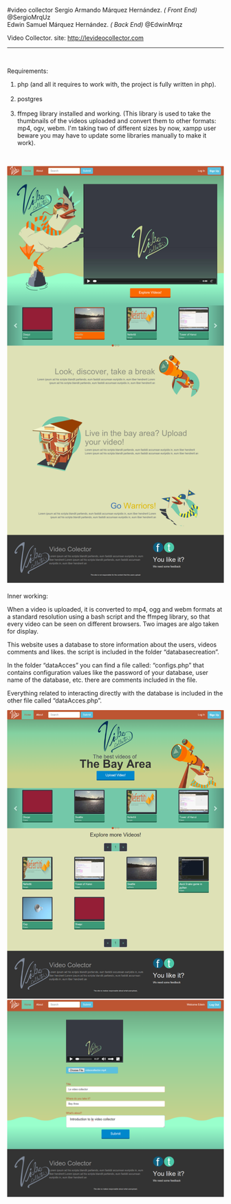 #video collector
Sergio Armando Márquez Hernández. *( Front End)*  @SergioMrqUz <br>
Edwin Samuel Márquez Hernández. *( Back End)*  @EdwinMrqz <br>

Video Collector.  site: http://levideocollector.com <br>

------
<br>

Requirements:<br> 

1. php (and all it requires to work with, the project is fully written in php). <br> <br>
2. postgres <br><br>
3. ffmpeg library installed and working. (This library is used to take the thumbnails of the videos uploaded and convert them to other formats: mp4, ogv, webm. I'm taking two of different sizes by now, xampp user beware you may have to update some libraries manually to make it work).<br><br>

![bloqBreaker 1](/screenshots/levideocollector.png)<br>
-----
Inner working: <br>

When a video is uploaded, it is converted to mp4, ogg and webm formats at a standard resolution using a bash script and the ffmpeg library, so that every video can be seen on different browsers. Two images are algo taken for display.<br>

This website uses a database to store information about the users, videos comments and likes. 
the script is included in the folder “databasecreation”.<br>

In the folder “dataAcces” you can find a file called: “configs.php” that contains configuration values like the password of your database, user name of the database, etc. there are comments included in the file. <br>

Everything related to interacting directly with the database is included in the other file called “dataAcces.php”.<br>

![bloqBreaker 2](/screenshots/levideocollector_explore.png)<br>
![bloqBreaker 3](/screenshots/levideocollector_upload.png)<br>

 
